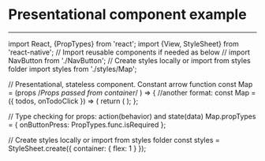 # Presentational component example
------------------------------------
import React, {PropTypes} from 'react';
import {View, StyleSheet} from 'react-native';
// Import reusable components if needed as below
// import NavButton from './NavButton';
// Create styles locally or import from styles folder
import styles from './styles/Map';

// Presentational, stateless component. Constant arrow function
const Map = (props /*Props passed from container*/ ) => {
//another format: const Map = ({ todos, onTodoClick }) => (
		return (
				<View>
				</View>
		);
};

// Type checking for props: action(behavior) and state(data)
Map.propTypes = {
	onButtonPress: PropTypes.func.isRequired
};

// Create styles locally or import from styles folder
const styles = StyleSheet.create({
	container: {
		flex: 1
	}
});
